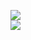 [![](https://img.shields.io/badge/Made%20With-Github%20Spray-lightgrey.svg?style=for-the-badge&logo=github)](https://github.com/Annihil/github-spray#26939)  
[![](https://i.imgur.com/2DrTn0Z.gif)](https://github.com/Annihil/github-spray)